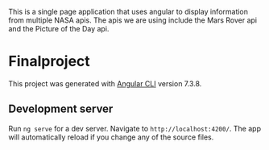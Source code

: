 This is a single page application that uses angular to display information from multiple NASA apis.
The apis we are using include the Mars Rover api and the Picture of the Day api.


# Finalproject

This project was generated with [Angular CLI](https://github.com/angular/angular-cli) version 7.3.8.

## Development server

Run `ng serve` for a dev server. Navigate to `http://localhost:4200/`. The app will automatically reload if you change any of the source files.